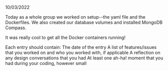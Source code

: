 10/03/2022

Today as a whole group we worked on setup--the yaml file and the Dockerfiles. We also created our database volumes and installed MongoDB Compass.

It was really cool to get all the Docker containers running!


Each entry should contain:
The date of the entry
A list of features/issues that you worked on and who you worked with, if applicable
A reflection on any design conversations that you had
At least one ah-ha! moment that you had during your coding, however small